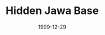 ---
mission_id: jawabase
slug: "hidden-jawa-base"
editorsChoice:
title: "Hidden Jawa Base"
authors:
    - "John Teske"
date: 1999-12-29
filename: "jawabase.zip"
description: "After rescuing R2-D2, the Rebellion suspects that the plans to the Death Star had been removed from the droid, and kept by the Jawas. Your mission is to get them back, of course."
cover:
levelReplaced: SECBASE
difficulty: no
bm:	yes
fme: yes
wax: yes
three_do: no
voc: no
gmd: no
vue: no
lfd: yes
base: "New level from scratch" 
editors: "WEDIT 3.2"

---